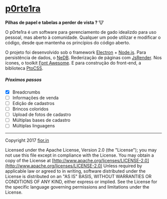 # [p0rte1ra](https://github.com/fiorin/p0rte1ra)

__Pilhas de papel e tabelas a perder de vista ?__ :cow:

O p0rte1ra é um software para gerenciamento de gado idealizdo para uso pessoal, mas aberto à comunidade. Qualquer um pode utilizar e modificar o código, desde que mantenha os princípios do código aberto.

O projeto foi desenvolvido sob o framework [Electron](https://electron.atom.io) + [Node.js](https://nodejs.org). Para persistência de dados, o [NeDB](https://github.com/louischatriot/nedb). Rederização de páginas com [JsRender](https://www.jsviews.com/). Nos ícones, o toolkit [Font Awesome](http://fontawesome.io). E para construção do front-end, a biblioteca [PtoCSS](https://github.com/fiorin/ptocss). 

##### Pŕoximos passos
- [x] Breadcrumbs
- [ ] Informações de venda
- [ ] Edição de cadastros
- [ ] Brincos coloridos
- [ ] Upload de fotos de cadastro
- [ ] Múltiplas bases de cadastro
- [ ] Múltiplas linguagens

----------------------

Copyright 2017 [fior.in](https://fior.in)

Licensed under the Apache License, Version 2.0 (the "License");
you may not use this file except in compliance with the License.
You may obtain a copy of the License at [http://www.apache.org/licenses/LICENSE-2.0](http://www.apache.org/licenses/LICENSE-2.0) Unless required by applicable law or agreed to in writing, software
distributed under the License is distributed on an "AS IS" BASIS,
WITHOUT WARRANTIES OR CONDITIONS OF ANY KIND, either express or implied.
See the License for the specific language governing permissions and
limitations under the License.
